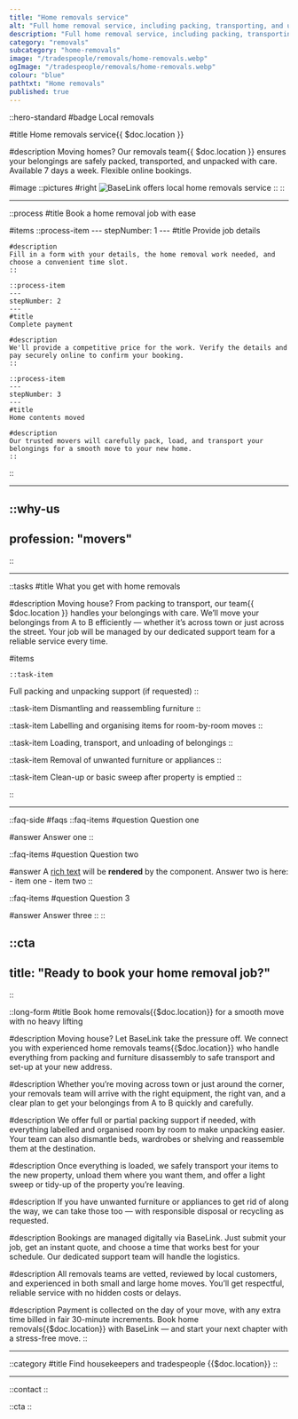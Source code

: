 ```yaml
---
title: "Home removals service"
alt: "Full home removal service, including packing, transporting, and unpacking"
description: "Full home removal service, including packing, transporting, and unpacking"
category: "removals"
subcategory: "home-removals"
image: "/tradespeople/removals/home-removals.webp"
ogImage: "/tradespeople/removals/home-removals.webp"
colour: "blue"
pathtxt: "Home removals"
published: true
---
```


::hero-standard
#badge
Local removals

#title
Home removals service{{ $doc.location }}

#description
Moving homes? Our removals team{{ $doc.location }} ensures your belongings are safely packed, transported, and unpacked with care. Available 7 days a week. Flexible online bookings.

#image
    ::pictures
    #right
    ![BaseLink offers local home removals service](/tradespeople/removals/home-removals.webp)
    ::
::

---

::process
#title
Book a home removal job with ease

#items
    ::process-item
    ---
    stepNumber: 1
    ---
    #title
    Provide job details

    #description
    Fill in a form with your details, the home removal work needed, and choose a convenient time slot.
    ::
    
    ::process-item
    ---
    stepNumber: 2
    ---
    #title
    Complete payment

    #description
    We'll provide a competitive price for the work. Verify the details and pay securely online to confirm your booking.
    ::

    ::process-item
    ---
    stepNumber: 3
    ---
    #title
    Home contents moved

    #description
    Our trusted movers will carefully pack, load, and transport your belongings for a smooth move to your new home.
    ::
::

---

::why-us
---
profession: "movers"
---
::

---

::tasks
#title
What you get with home removals

#description
Moving house? From packing to transport, our team{{ $doc.location }} handles your belongings with care. We’ll move your belongings from A to B efficiently — whether it’s across town or just across the street. Your job will be managed by our dedicated support team for a reliable service every time.

#items

    ::task-item
  Full packing and unpacking support (if requested)
  ::

  ::task-item
  Dismantling and reassembling furniture
  ::

  ::task-item
  Labelling and organising items for room-by-room moves
  ::

  ::task-item
  Loading, transport, and unloading of belongings
  ::

  ::task-item
  Removal of unwanted furniture or appliances
  ::

  ::task-item
  Clean-up or basic sweep after property is emptied
  ::

::

---

::faq-side
#faqs
  ::faq-items
  #question
  Question one

  #answer
  Answer one
  ::

  ::faq-items
  #question
  Question two

  #answer
  A [rich text](/services/commercial-cleaning) will be **rendered** by the component.
  Answer two is here:
    - item one
    - item two
  ::

  ::faq-items
  #question
  Question 3

  #answer
  Answer three
  ::
::

::cta
---
title: "Ready to book your home removal job?"
---
::

::long-form
#title
Book home removals{{$doc.location}} for a smooth move with no heavy lifting

#description
Moving house? Let BaseLink take the pressure off. We connect you with experienced home removals teams{{$doc.location}} who handle everything from packing and furniture disassembly to safe transport and set-up at your new address.

#description
Whether you’re moving across town or just around the corner, your removals team will arrive with the right equipment, the right van, and a clear plan to get your belongings from A to B quickly and carefully.

#description
We offer full or partial packing support if needed, with everything labelled and organised room by room to make unpacking easier. Your team can also dismantle beds, wardrobes or shelving and reassemble them at the destination.

#description
Once everything is loaded, we safely transport your items to the new property, unload them where you want them, and offer a light sweep or tidy-up of the property you’re leaving.

#description
If you have unwanted furniture or appliances to get rid of along the way, we can take those too — with responsible disposal or recycling as requested.

#description
Bookings are managed digitally via BaseLink. Just submit your job, get an instant quote, and choose a time that works best for your schedule. Our dedicated support team will handle the logistics.

#description
All removals teams are vetted, reviewed by local customers, and experienced in both small and large home moves. You’ll get respectful, reliable service with no hidden costs or delays.

#description
Payment is collected on the day of your move, with any extra time billed in fair 30-minute increments. Book home removals{{$doc.location}} with BaseLink — and start your next chapter with a stress-free move.
::

---

::category
#title
Find housekeepers and tradespeople {{$doc.location}}
::

---

::contact
::

::cta
::
